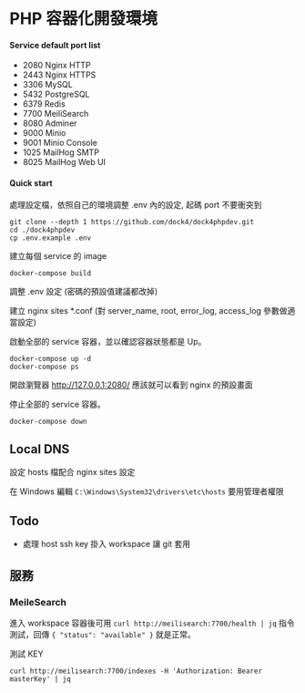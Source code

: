 # PHP 容器化開發環境

#### Service default port list

- 2080 Nginx HTTP
- 2443 Nginx HTTPS
- 3306 MySQL
- 5432 PostgreSQL
- 6379 Redis
- 7700 MeiliSearch
- 8080 Adminer
- 9000 Minio
- 9001 Minio Console
- 1025 MailHog SMTP
- 8025 MailHog Web UI

#### Quick start

處理設定檔，依照自己的環境調整 .env 內的設定, 起碼 port 不要衝突到

``` shell
git clone --depth 1 https://github.com/dock4/dock4phpdev.git
cd ./dock4phpdev
cp .env.example .env
```

建立每個 service 的 image

``` shell
docker-compose build
```

調整 .env 設定 (密碼的預設值建議都改掉)

建立 nginx sites *.conf (對 server_name, root, error_log, access_log 參數做適當設定)

啟動全部的 service 容器，並以確認容器狀態都是 Up。

``` shell
docker-compose up -d
docker-compose ps
```

開啟瀏覽器 http://127.0.0.1:2080/ 應該就可以看到 nginx 的預設畫面

停止全部的 service 容器。

``` shell
docker-compose down
```

## Local DNS

設定 hosts 檔配合 nginx sites 設定

在 Windows 編輯 `C:\Windows\System32\drivers\etc\hosts` 要用管理者權限


## Todo

- 處理 host ssh key 掛入 workspace 讓 git 套用

## 服務
### MeileSearch

進入 workspace 容器後可用 `curl http://meilisearch:7700/health | jq` 指令測試，回傳 `{ "status": "available" }` 就是正常。

測試 KEY

```shell
curl http://meilisearch:7700/indexes -H 'Authorization: Bearer masterKey' | jq
```
